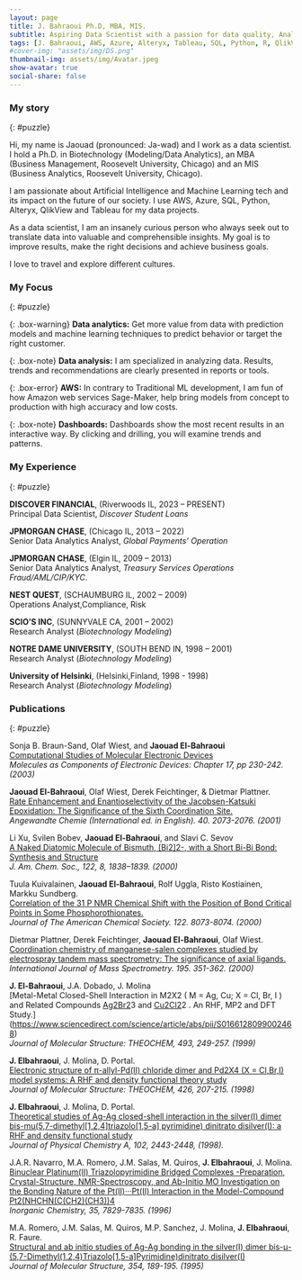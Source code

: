 ```yaml
---
layout: page
title: J. Bahraoui Ph.D, MBA, MIS.
subtitle: Aspiring Data Scientist with a passion for data quality, Analytics, governance, and Business Intelligence.
tags: [J. Bahraoui, AWS, Azure, Alteryx, Tableau, SQL, Python, R, QlikView, Access, VBA, Agile, JIRA, Statistical Analysis, AI, Machine Learning, Data Science, Data Analytics, BI, Business Inteligence, Data Visualization]
#cover-img: "assets/img/DS.png"
thumbnail-img: assets/img/Avatar.jpeg
show-avatar: true
social-share: false
---
```

<style>
r { color: Red }
o { color: Orange }
g { color: Green }
b { color: Blue }
t { font-size: 11pt; }
</style>

### <i class="fas fa-puzzle-piece" aria-hidden="true"></i> My story
{: #puzzle}

Hi, my name is Jaouad (pronounced: Ja-wad) and I work as a data scientist. I hold a Ph.D. in Biotechnology (Modeling/Data Analytics), an MBA (Business Management, Roosevelt University, Chicago) and an MIS (Business Analytics, Roosevelt University, Chicago).

I am passionate about Artificial Intelligence and Machine Learning tech and its impact on the future of our society. I use AWS, Azure, SQL, Python, Alteryx, QlikView and Tableau for my data projects.

As a data scientist, I am an insanely curious person who always seek out to translate data into valuable and comprehensible insights. My goal is to improve results, make the right decisions and achieve business goals.

I love to travel and explore different cultures.

### <i class="fas fa-puzzle-piece" aria-hidden="true"></i> My Focus
{: #puzzle}

{: .box-warning}
**Data analytics:** Get more value from data with prediction models and machine learning techniques to predict behavior or target the right customer.

{: .box-note}
**Data analysis:** I am specialized in analyzing data. Results, trends and recommendations are clearly presented in reports or tools.

{: .box-error}
**AWS:** In contrary to Traditional ML development, I am fun of how Amazon web services Sage-Maker, help bring models from concept to production with high accuracy and low costs.

{: .box-note}
**Dashboards:** Dashboards show the most recent results in an interactive way. By clicking and drilling, you will examine trends and patterns.

### <i class="fas fa-puzzle-piece" aria-hidden="true"></i> My Experience
{: #puzzle}

**DISCOVER FINANCIAL**, (Riverwoods IL, 2023 – PRESENT)  
Principal Data Scientist, *Discover Student Loans*

**JPMORGAN CHASE**, (Chicago IL, 2013 – 2022)  
Senior Data Analytics Analyst, *Global Payments’ Operation*

**JPMORGAN CHASE**, (Elgin IL, 2009 – 2013)  
Senior Data Analytics Analyst, *Treasury Services Operations Fraud/AML/CIP/KYC*.

**NEST QUEST**, (SCHAUMBURG IL, 2002 – 2009)  
Operations Analyst,Compliance, Risk

**SCIO’S INC**, (SUNNYVALE CA, 2001 – 2002)  
Research Analyst (*Biotechnology Modeling*)

**NOTRE DAME UNIVERSITY**, (SOUTH BEND IN, 1998 – 2001)  
Research Analyst (*Biotechnology Modeling*)

**University of Helsinki**, (Helsinki,Finland, 1998 - 1998)  
Research Analyst (*Biotechnology Modeling*)


### <i class="fas fa-puzzle-piece" aria-hidden="true"></i> Publications
{: #puzzle}

Sonja B. Braun-Sand, Olaf Wiest, and **Jaouad El-Bahraoui**  
[Computational Studies of Molecular Electronic Devices](https://pubs.acs.org/doi/abs/10.1021/bk-2003-0844.ch017)  
*Molecules as Components of Electronic Devices: Chapter 17, pp 230-242. (2003)*

**Jaouad El-Bahraoui**, Olaf Wiest, Derek Feichtinger, & Dietmar Plattner.  
[Rate Enhancement and Enantioselectivity of the Jacobsen-Katsuki Epoxidation: The Significance of the Sixth Coordination Site.](https://pubmed.ncbi.nlm.nih.gov/29712213/)  
*Angewandte Chemie (International ed. in English). 40. 2073-2076. (2001)*

Li Xu, Svilen Bobev, **Jaouad El-Bahraoui**, and Slavi C. Sevov  
[A Naked Diatomic Molecule of Bismuth, [Bi2]2-, with a Short Bi-Bi Bond: Synthesis and Structure](https://pubs.acs.org/doi/10.1021/ja992422i)  
*J. Am. Chem. Soc., 122, 8, 1838–1839. (2000)*

Tuula Kuivalainen, **Jaouad El-Bahraoui**, Rolf Uggla, Risto Kostiainen, Markku Sundberg.  
[Correlation of the 31 P NMR Chemical Shift with the Position of Bond Critical Points in Some Phosphorothionates.](https://pubs.acs.org/doi/10.1021/ja994513l)  
*Journal of The American Chemical Society. 122. 8073-8074. (2000)*  

Dietmar Plattner, Derek Feichtinger, **Jaouad El-Bahraoui**, Olaf Wiest.  
[Coordination chemistry of manganese-salen complexes studied by electrospray tandem mass spectrometry: The significance of axial ligands.](https://www.sciencedirect.com/science/article/abs/pii/S1387380699002183)  
*International Journal of Mass Spectrometry. 195. 351-362. (2000)*  

**J. El-Bahraoui**, J.A. Dobado, J. Molina  
[Metal-Metal Closed-Shell Interaction in M2X2 ( M = Ag, Cu; X = Cl, Br, I ) and Related Compounds [Ag2Br2](PH3)3 and [Cu2Cl2](PH3)2 . An RHF, MP2 and DFT Study.](https://www.sciencedirect.com/science/article/abs/pii/S0166128099002468)  
*Journal of Molecular Structure: THEOCHEM, 493, 249-257. (1999)*  

**J. Elbahraoui**, J. Molina, D. Portal.  
[Electronic structure of π-allyl-Pd(II) chloride dimer and Pd2X4 (X = Cl,Br,I) model systems: A RHF and density functional theory study](https://www.sciencedirect.com/science/article/abs/pii/S0166128097004247)  
*Journal of Molecular Structure: THEOCHEM, 426, 207-215. (1998)*

**J. Elbahraoui**, J. Molina, D. Portal.  
[Theoretical studies of Ag-Ag closed-shell interaction in the silver(I) dimer bis-mu(5,7-dimethyl[1,2,4]triazolo[1,5-a] pyrimidine) dinitrato disilver(I): a RHF and density functional study](https://pubs.acs.org/doi/pdf/10.1021/jp971389o)  
*Journal of Physical Chemistry A, 102, 2443-2448, (1998).*  

J.A.R. Navarro, M.A. Romero, J.M. Salas, M. Quiros, **J. Elbahraoui**, J. Molina.  
[Binuclear Platinum(II) Triazolopyrimidine Bridged Complexes -Preparation, Crystal-Structure, NMR-Spectroscopy, and Ab-Initio MO Investigation on the Bonding Nature of the Pt(II)···Pt(II) Interaction in the Model-Compound Pt2(NHCHN(C(CH2)(CH3))4](https://pubs.acs.org/doi/abs/10.1021/ic960496e)  
*Inorganic Chemistry, 35, 7829-7835. (1996)*  

M.A. Romero, J.M. Salas, M. Quiros, M.P. Sanchez, J. Molina, **J. Elbahraoui**, R. Faure.  
[Structural and ab initio studies of Ag-Ag bonding in the silver(I) dimer bis-μ-(5,7-Dimethyl(1,2,4)Triazolo[1,5-a]Pyrimidine)dinitrato disilver(I)](https://www.sciencedirect.com/science/article/abs/pii/002228609508891X)  
*Journal of Molecular Structure, 354, 189-195. (1995)*  
